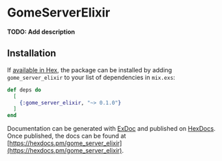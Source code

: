 # GomeServerElixir

**TODO: Add description**

## Installation

If [available in Hex](https://hex.pm/docs/publish), the package can be installed
by adding `gome_server_elixir` to your list of dependencies in `mix.exs`:

```elixir
def deps do
  [
    {:gome_server_elixir, "~> 0.1.0"}
  ]
end
```

Documentation can be generated with [ExDoc](https://github.com/elixir-lang/ex_doc)
and published on [HexDocs](https://hexdocs.pm). Once published, the docs can
be found at [https://hexdocs.pm/gome_server_elixir](https://hexdocs.pm/gome_server_elixir).

